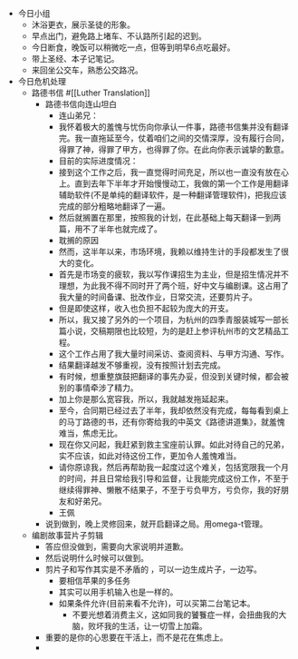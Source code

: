 - 今日小组
    - 沐浴更衣，展示圣徒的形象。
    - 早点出门，避免路上堵车、不认路所引起的迟到。
    - 今日断食，晚饭可以稍微吃一点，但等到明早6点吃最好。
    - 带上圣经、本子记笔记。
    - 来回坐公交车，熟悉公交路况。
- 今日危机处理
    - 路德书信 #[[Luther Translation]]
        - 路德书信向连山坦白
            - 连山弟兄：
            - 我怀着极大的羞愧与忧伤向你承认一件事，路德书信集并没有翻译完。我一直拖延至今，仗着咱们之间的交情深厚，没有履行合同，得罪了神，得罪了甲方，也得罪了你。在此向你表示诚挚的歉意。
            - 目前的实际进度情况：
            - 接到这个工作之后，我一直觉得时间充足，所以也一直没有放在心上。直到去年下半年才开始慢慢动工，我做的第一个工作是用翻译辅助软件(不是单纯的翻译软件，是一种翻译管理软件)，把我应该完成的部分粗略地翻译了一遍。
            - 然后就搁置在那里，按照我的计划，在此基础上每天翻译一到两篇，用不了半年也就完成了。
            - 耽搁的原因
            - 然而，这半年以来，市场环境，我赖以维持生计的手段都发生了很大的变化。
            - 首先是市场变的疲软，我以写作课招生为主业，但是招生情况并不理想，为此我不得不同时开了两个班，好中文与编剧课。这占用了我大量的时间备课、批改作业，日常交流，还要剪片子。
            - 但是即使这样，收入也负担不起较为庞大的开支。
            - 所以，我又接了另外的一个项目，为杭州的四季青服装城写一部长篇小说，交稿期限也比较短，为的是赶上参评杭州市的文艺精品工程。
            - 这个工作占用了我大量时间采访、查阅资料、与甲方沟通、写作。
            - 结果翻译越发不够重视，没有按照计划去完成。
            - 有时候，想重整旗鼓把翻译的事先办妥，但没到关键时候，都会被别的事情牵涉了精力。
            - 加上你是那么宽容我，所以，我就越发拖延起来。
            - 至今，合同期已经过去了半年，我却依然没有完成，每每看到桌上的马丁路德的书，还有你寄给我的中英文《路德讲道集》，就羞愧难当，焦虑无比。
            - 现在你又问起，我赶紧到救主宝座前认罪。如此对待自己的兄弟，实不应该，如此对待这份工作，更加令人羞愧难当。
            - 请你原谅我，然后再帮助我一起度过这个难关，包括宽限我一个月的时间，并且日常给我引导和监督，让我能完成这份工作，不至于继续得罪神、懒散不结果子，不至于亏负甲方，亏负你，我的好朋友和好弟兄。
            - 王佩
        - 说到做到，晚上灵修回来，就开启翻译之局。用omega-t管理。
    - 编剧故事营片子剪辑 
        - 答应但没做到，需要向大家说明并道歉。
        - 然后说明什么时候可以做到。
        - 剪片子和写作其实是不矛盾的 ，可以一边生成片子，一边写。
            - 要相信苹果的多任务
            - 其实可以用手机输入也是一样的。
            - 如果条件允许(目前来看不允许)，可以买第二台笔记本。
                - 不要光想着消费主义，这如同我的饕餮症一样，会扭曲我的大脑，败坏我的生活，让一切雪上加霜。
        - 重要的是你的心思要在干活上，而不是花在焦虑上。
        - 
